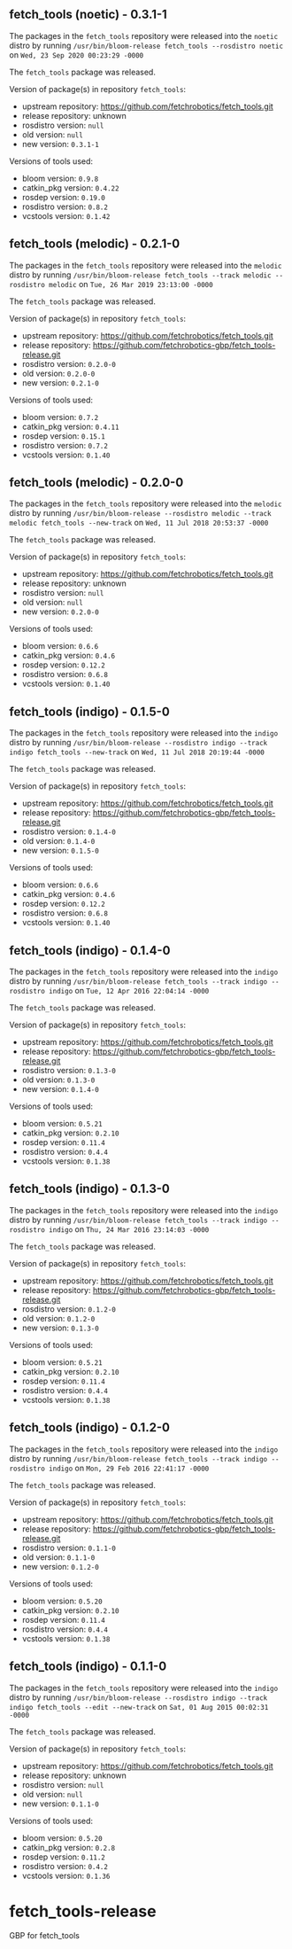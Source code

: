 ## fetch_tools (noetic) - 0.3.1-1

The packages in the `fetch_tools` repository were released into the `noetic` distro by running `/usr/bin/bloom-release fetch_tools --rosdistro noetic` on `Wed, 23 Sep 2020 00:23:29 -0000`

The `fetch_tools` package was released.

Version of package(s) in repository `fetch_tools`:

- upstream repository: https://github.com/fetchrobotics/fetch_tools.git
- release repository: unknown
- rosdistro version: `null`
- old version: `null`
- new version: `0.3.1-1`

Versions of tools used:

- bloom version: `0.9.8`
- catkin_pkg version: `0.4.22`
- rosdep version: `0.19.0`
- rosdistro version: `0.8.2`
- vcstools version: `0.1.42`


## fetch_tools (melodic) - 0.2.1-0

The packages in the `fetch_tools` repository were released into the `melodic` distro by running `/usr/bin/bloom-release fetch_tools --track melodic --rosdistro melodic` on `Tue, 26 Mar 2019 23:13:00 -0000`

The `fetch_tools` package was released.

Version of package(s) in repository `fetch_tools`:

- upstream repository: https://github.com/fetchrobotics/fetch_tools.git
- release repository: https://github.com/fetchrobotics-gbp/fetch_tools-release.git
- rosdistro version: `0.2.0-0`
- old version: `0.2.0-0`
- new version: `0.2.1-0`

Versions of tools used:

- bloom version: `0.7.2`
- catkin_pkg version: `0.4.11`
- rosdep version: `0.15.1`
- rosdistro version: `0.7.2`
- vcstools version: `0.1.40`


## fetch_tools (melodic) - 0.2.0-0

The packages in the `fetch_tools` repository were released into the `melodic` distro by running `/usr/bin/bloom-release --rosdistro melodic --track melodic fetch_tools --new-track` on `Wed, 11 Jul 2018 20:53:37 -0000`

The `fetch_tools` package was released.

Version of package(s) in repository `fetch_tools`:

- upstream repository: https://github.com/fetchrobotics/fetch_tools.git
- release repository: unknown
- rosdistro version: `null`
- old version: `null`
- new version: `0.2.0-0`

Versions of tools used:

- bloom version: `0.6.6`
- catkin_pkg version: `0.4.6`
- rosdep version: `0.12.2`
- rosdistro version: `0.6.8`
- vcstools version: `0.1.40`


## fetch_tools (indigo) - 0.1.5-0

The packages in the `fetch_tools` repository were released into the `indigo` distro by running `/usr/bin/bloom-release --rosdistro indigo --track indigo fetch_tools --new-track` on `Wed, 11 Jul 2018 20:19:44 -0000`

The `fetch_tools` package was released.

Version of package(s) in repository `fetch_tools`:

- upstream repository: https://github.com/fetchrobotics/fetch_tools.git
- release repository: https://github.com/fetchrobotics-gbp/fetch_tools-release.git
- rosdistro version: `0.1.4-0`
- old version: `0.1.4-0`
- new version: `0.1.5-0`

Versions of tools used:

- bloom version: `0.6.6`
- catkin_pkg version: `0.4.6`
- rosdep version: `0.12.2`
- rosdistro version: `0.6.8`
- vcstools version: `0.1.40`


## fetch_tools (indigo) - 0.1.4-0

The packages in the `fetch_tools` repository were released into the `indigo` distro by running `/usr/bin/bloom-release fetch_tools --track indigo --rosdistro indigo` on `Tue, 12 Apr 2016 22:04:14 -0000`

The `fetch_tools` package was released.

Version of package(s) in repository `fetch_tools`:

- upstream repository: https://github.com/fetchrobotics/fetch_tools.git
- release repository: https://github.com/fetchrobotics-gbp/fetch_tools-release.git
- rosdistro version: `0.1.3-0`
- old version: `0.1.3-0`
- new version: `0.1.4-0`

Versions of tools used:

- bloom version: `0.5.21`
- catkin_pkg version: `0.2.10`
- rosdep version: `0.11.4`
- rosdistro version: `0.4.4`
- vcstools version: `0.1.38`


## fetch_tools (indigo) - 0.1.3-0

The packages in the `fetch_tools` repository were released into the `indigo` distro by running `/usr/bin/bloom-release fetch_tools --track indigo --rosdistro indigo` on `Thu, 24 Mar 2016 23:14:03 -0000`

The `fetch_tools` package was released.

Version of package(s) in repository `fetch_tools`:

- upstream repository: https://github.com/fetchrobotics/fetch_tools.git
- release repository: https://github.com/fetchrobotics-gbp/fetch_tools-release.git
- rosdistro version: `0.1.2-0`
- old version: `0.1.2-0`
- new version: `0.1.3-0`

Versions of tools used:

- bloom version: `0.5.21`
- catkin_pkg version: `0.2.10`
- rosdep version: `0.11.4`
- rosdistro version: `0.4.4`
- vcstools version: `0.1.38`


## fetch_tools (indigo) - 0.1.2-0

The packages in the `fetch_tools` repository were released into the `indigo` distro by running `/usr/bin/bloom-release fetch_tools --track indigo --rosdistro indigo` on `Mon, 29 Feb 2016 22:41:17 -0000`

The `fetch_tools` package was released.

Version of package(s) in repository `fetch_tools`:
- upstream repository: https://github.com/fetchrobotics/fetch_tools.git
- release repository: https://github.com/fetchrobotics-gbp/fetch_tools-release.git
- rosdistro version: `0.1.1-0`
- old version: `0.1.1-0`
- new version: `0.1.2-0`

Versions of tools used:
- bloom version: `0.5.20`
- catkin_pkg version: `0.2.10`
- rosdep version: `0.11.4`
- rosdistro version: `0.4.4`
- vcstools version: `0.1.38`


## fetch_tools (indigo) - 0.1.1-0

The packages in the `fetch_tools` repository were released into the `indigo` distro by running `/usr/bin/bloom-release --rosdistro indigo --track indigo fetch_tools --edit --new-track` on `Sat, 01 Aug 2015 00:02:31 -0000`

The `fetch_tools` package was released.

Version of package(s) in repository `fetch_tools`:
- upstream repository: https://github.com/fetchrobotics/fetch_tools.git
- release repository: unknown
- rosdistro version: `null`
- old version: `null`
- new version: `0.1.1-0`

Versions of tools used:
- bloom version: `0.5.20`
- catkin_pkg version: `0.2.8`
- rosdep version: `0.11.2`
- rosdistro version: `0.4.2`
- vcstools version: `0.1.36`


# fetch_tools-release
GBP for fetch_tools
